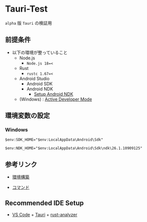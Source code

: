 # Tauri-Test

`alpha` 版 `Tauri` の検証用

## 前提条件

- 以下の環境が整っていること
  - Node.js
    - `Node.js 18=<`
  - Rust
    - `rustc 1.67=<`
  - Android Studio
    - Android SDK
    - Android NDK
      - [Setup Android NDK](https://developer.android.com/studio/projects/install-ndk)
  - (Windows) : [Active Developer Mode](https://learn.microsoft.com/en-us/windows/apps/get-started/enable-your-device-for-development)

## 環境変数の設定

### Windows

`$env:SDK_HOME="$env:LocalAppData\Android\Sdk"`

`$env:NDK_HOME="$env:LocalAppData\Android\Sdk\ndk\26.1.10909125"`

## 参考リンク

- [環境構築](https://beta.tauri.app/guides/prerequisites/#android)

- [コマンド](https://beta.tauri.app/2/reference/cli/#android)

## Recommended IDE Setup

- [VS Code](https://code.visualstudio.com/) + [Tauri](https://marketplace.visualstudio.com/items?itemName=tauri-apps.tauri-vscode) + [rust-analyzer](https://marketplace.visualstudio.com/items?itemName=rust-lang.rust-analyzer)
